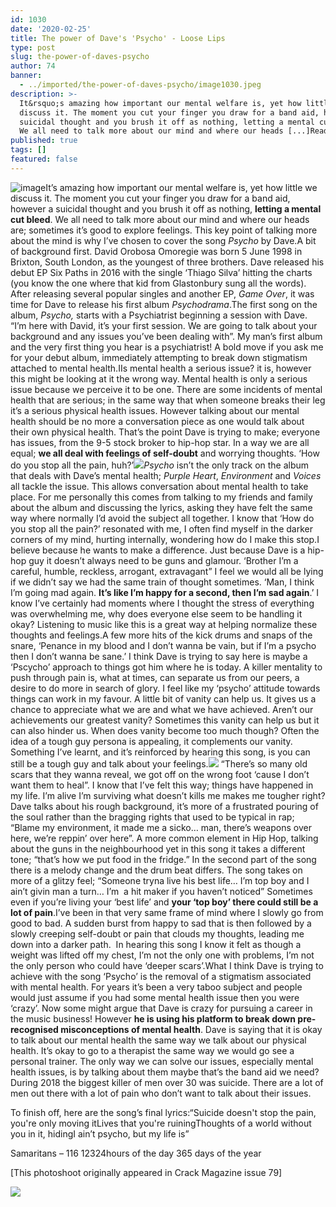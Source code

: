 ```yaml
---
id: 1030
date: '2020-02-25'
title: The power of Dave's 'Psycho' - Loose Lips
type: post
slug: the-power-of-daves-psycho
author: 74
banner:
  - ../imported/the-power-of-daves-psycho/image1030.jpeg
description: >-
  It&rsquo;s amazing how important our mental welfare is, yet how little we
  discuss it. The moment you cut your finger you draw for a band aid, however a
  suicidal thought and you brush it off as nothing, letting a mental cut bleed.
  We all need to talk more about our mind and where our heads [...]Read More...
published: true
tags: []
featured: false
---
```

![image](../../imported/the-power-of-daves-psycho/image1030.jpeg)It’s amazing how important our mental welfare is, yet how little we discuss it. The moment you cut your finger you draw for a band aid, however a suicidal thought and you brush it off as nothing, **letting a mental cut bleed**. We all need to talk more about our mind and where our heads are; sometimes it’s good to explore feelings. This key point of talking more about the mind is why I’ve chosen to cover the song _Psycho_ by Dave.A bit of background first. David Orobosa Omoregie was born 5 June 1998 in Brixton, South London, as the youngest of three brothers. Dave released his debut EP Six Paths in 2016 with the single ‘Thiago Silva’ hitting the charts (you know the one where that kid from Glastonbury sung all the words). After releasing several popular singles and another EP, _Game Over_, it was time for Dave to release his first album _Psychodrama_.The first song on the album, _Psycho,_ starts with a Psychiatrist beginning a session with Dave. “I’m here with David, it’s your first session. We are going to talk about your background and any issues you’ve been dealing with”. My man’s first album and the very first thing you hear is a psychiatrist! A bold move if you ask me for your debut album, immediately attempting to break down stigmatism attached to mental health.IIs mental health a serious issue? it is, however this might be looking at it the wrong way. Mental health is only a serious issue because we perceive it to be one. There are some incidents of mental health that are serious; in the same way that when someone breaks their leg it’s a serious physical health issues. However talking about our mental health should be no more a conversation piece as one would talk about their own physical health. That’s the point Dave is trying to make; everyone has issues, from the 9-5 stock broker to hip-hop star. In a way we are all equal; **we all deal with feelings of self-doubt** and worrying thoughts. ‘How do you stop all the pain, huh?’![](/wp-content/uploads/live/img/wysiwyg/5e56521827956.jpg)_Psycho_ isn’t the only track on the album that deals with Dave’s mental health; _Purple Heart_, _Environment_ and _Voices_ all tackle the issue. This allows conversation about mental health to take place. For me personally this comes from talking to my friends and family about the album and discussing the lyrics, asking they have felt the same way where normally I’d avoid the subject all together. I know that ‘How do you stop all the pain?’ resonated with me, I often find myself in the darker corners of my mind, hurting internally, wondering how do I make this stop.I believe because he wants to make a difference. Just because Dave is a hip-hop guy it doesn’t always need to be guns and glamour. ‘Brother I’m a careful, humble, reckless, arrogant, extravagant” I feel we would all be lying if we didn’t say we had the same train of thought sometimes. ‘Man, I think I’m going mad again. **It’s like I’m happy for a second, then I’m sad again**.’ I know I’ve certainly had moments where I thought the stress of everything was overwhelming me, why does everyone else seem to be handling it okay? Listening to music like this is a great way at helping normalize these thoughts and feelings.A few more hits of the kick drums and snaps of the snare, ‘Penance in my blood and I don’t wanna be vain, but if I’m a psycho then I don’t wanna be sane.’ I think Dave is trying to say here is maybe a ‘Pscycho’ approach to things got him where he is today. A killer mentality to push through pain is, what at times, can separate us from our peers, a desire to do more in search of glory. I feel like my ‘psycho’ attitude towards things can work in my favour. A little bit of vanity can help us. It gives us a chance to appreciate what we are and what we have achieved. Aren’t our achievements our greatest vanity? Sometimes this vanity can help us but it can also hinder us. When does vanity become too much though? Often the idea of a tough guy persona is appealing, it complements our vanity. Something I’ve learnt, and it’s reinforced by hearing this song, is you can still be a tough guy and talk about your feelings.![](/wp-content/uploads/live/img/wysiwyg/5e56523d923b3.jpg) “There’s so many old scars that they wanna reveal, we got off on the wrong foot ‘cause I don’t want them to heal”. I know that I’ve felt this way; things have happened in my life. I’m alive I’m surviving what doesn’t kills me makes me tougher right? Dave talks about his rough background, it’s more of a frustrated pouring of the soul rather than the bragging rights that used to be typical in rap; “Blame my environment, it made me a sicko… man, there’s weapons over here, we’re reppin’ over here”. A more common element in Hip Hop, talking about the guns in the neighbourhood yet in this song it takes a different tone; “that’s how we put food in the fridge.” In the second part of the song there is a melody change and the drum beat differs. The song takes on more of a glitzy feel; “Someone tryna live his best life… I’m top boy and I ain’t givin man a turn… I’m  a hit maker if you haven’t noticed” Sometimes even if you’re living your ‘best life’ and **your ‘top boy’ there could still be a lot of pain**.I’ve been in that very same frame of mind where I slowly go from good to bad. A sudden burst from happy to sad that is then followed by a slowly creeping self-doubt or pain that clouds my thoughts, leading me down into a darker path.  In hearing this song I know it felt as though a weight was lifted off my chest, I’m not the only one with problems, I’m not the only person who could have ‘deeper scars’.What I think Dave is trying to achieve with the song ‘Psycho’ is the removal of a stigmatism associated with mental health. For years it’s been a very taboo subject and people would just assume if you had some mental health issue then you were ‘crazy’. Now some might argue that Dave is crazy for pursuing a career in the music business! However **he is using his platform to break down pre-recognised misconceptions of mental health**. Dave is saying that it is okay to talk about our mental health the same way we talk about our physical health. It’s okay to go to a therapist the same way we would go see a personal trainer. The only way we can solve our issues, especially mental health issues, is by talking about them maybe that’s the band aid we need? During 2018 the biggest killer of men over 30 was suicide. There are a lot of men out there with a lot of pain who don’t want to talk about their issues.

To finish off, here are the song’s final lyrics:“Suicide doesn't stop the pain, you're only moving itLives that you're ruiningThoughts of a world without you in it, hidingI ain’t psycho, but my life is”

Samaritans – 116 12324hours of the day 365 days of the year

\[This photoshoot originally appeared in Crack Magazine issue 79\]

![](/wp-content/uploads/live/img/wysiwyg/5e56525de5715.jpg)